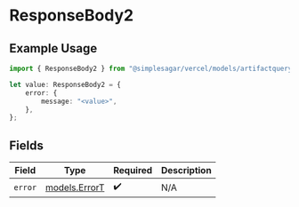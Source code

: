 # ResponseBody2

## Example Usage

```typescript
import { ResponseBody2 } from "@simplesagar/vercel/models/artifactqueryop.js";

let value: ResponseBody2 = {
    error: {
        message: "<value>",
    },
};
```

## Fields

| Field                                | Type                                 | Required                             | Description                          |
| ------------------------------------ | ------------------------------------ | ------------------------------------ | ------------------------------------ |
| `error`                              | [models.ErrorT](../models/errort.md) | :heavy_check_mark:                   | N/A                                  |